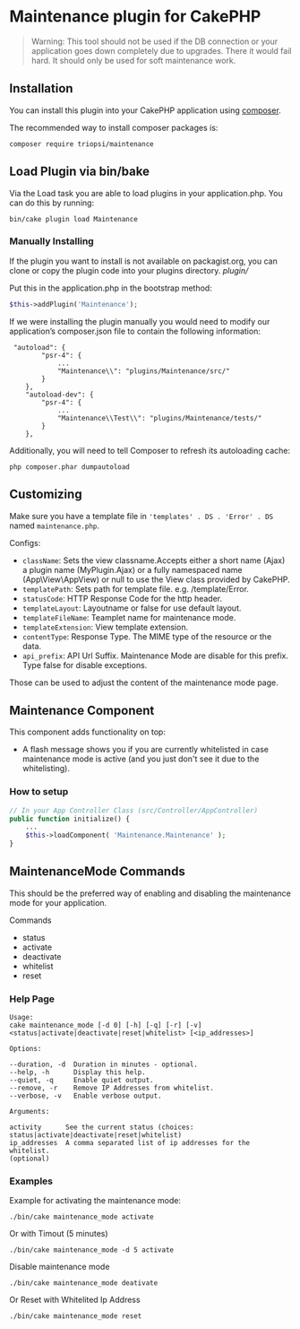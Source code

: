 # Maintenance plugin for CakePHP

> Warning: This tool should not be used if the DB connection or your application goes down completely due to upgrades.
There it would fail hard. It should only be used for soft maintenance work.

## Installation

You can install this plugin into your CakePHP application using [composer](https://getcomposer.org).

The recommended way to install composer packages is:

```
composer require triopsi/maintenance
```

## Load Plugin via bin/bake
Via the Load task you are able to load plugins in your application.php. You can do this by running:
```
bin/cake plugin load Maintenance
```

### Manually Installing
If the plugin you want to install is not available on packagist.org, you can clone or copy the plugin code into your plugins directory. *plugin/*

Put this in the application.php in the bootstrap method:
```php
$this->addPlugin('Maintenance');
```
If we were installing the plugin manually you would need to modify our application’s composer.json file to contain the following information:
```
 "autoload": {
        "psr-4": {
            ...            
            "Maintenance\\": "plugins/Maintenance/src/"
        }
    },
    "autoload-dev": {
        "psr-4": {
            ...
            "Maintenance\\Test\\": "plugins/Maintenance/tests/"
        }
    },
```
Additionally, you will need to tell Composer to refresh its autoloading cache:
```
php composer.phar dumpautoload
```

## Customizing
Make sure you have a template file in `'templates' . DS . 'Error' . DS` named `maintenance.php`.

Configs:
- `className`: Sets the view classname.Accepts either a short name (Ajax) a plugin name (MyPlugin.Ajax) or a fully namespaced name (App\View\AppView) or null to use the View class provided by CakePHP.
- `templatePath`: Sets path for template file. e.g. /template/Error.
- `statusCode`: HTTP Response Code for the http header.
- `templateLayout`: Layoutname or false for use default layout.
- `templateFileName`: Teamplet name for maintenance mode.
- `templateExtension`: View template extension.
- `contentType`: Response Type. The MIME type of the resource or the data.
- `api_prefix`: API Url Suffix. Maintenance Mode are disable for this prefix. Type false for disable exceptions.

Those can be used to adjust the content of the maintenance mode page.

## Maintenance Component
This component adds functionality on top:
- A flash message shows you if you are currently whitelisted in case maintenance mode is active (and you just
  don't see it due to the whitelisting).
### How to setup
```php
// In your App Controller Class (src/Controller/AppController)
public function initialize() {
    ...
    $this->loadComponent( 'Maintenance.Maintenance' );
}
```

## MaintenanceMode Commands
This should be the preferred way of enabling and disabling the maintenance mode for your application.

Commands
- status
- activate
- deactivate
- whitelist
- reset

### Help Page
```
Usage:
cake maintenance_mode [-d 0] [-h] [-q] [-r] [-v] <status|activate|deactivate|reset|whitelist> [<ip_addresses>]

Options:

--duration, -d  Duration in minutes - optional.
--help, -h      Display this help.
--quiet, -q     Enable quiet output.
--remove, -r    Remove IP Addresses from whitelist.
--verbose, -v   Enable verbose output.

Arguments:

activity      See the current status (choices: status|activate|deactivate|reset|whitelist)
ip_addresses  A comma separated list of ip addresses for the whitelist.
(optional)
```

### Examples

Example for activating the maintenance mode:
```
./bin/cake maintenance_mode activate
```
Or with Timout (5 minutes)
```
./bin/cake maintenance_mode -d 5 activate
```
Disable maintenance mode
```
./bin/cake maintenance_mode deativate
```
Or Reset with Whitelited Ip Address
```
./bin/cake maintenance_mode reset
```